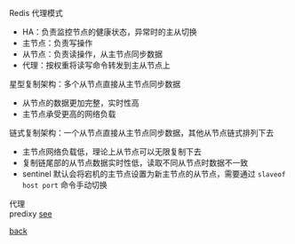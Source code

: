 Redis 代理模式  
- HA：负责监控节点的健康状态，异常时的主从切换  
- 主节点：负责写操作  
- 从节点：负责读操作，从主节点同步数据  
- 代理：按权重将读写命令转发到主从节点上  

星型复制架构：多个从节点直接从主节点同步数据  
- 从节点的数据更加完整，实时性高  
- 主节点承受更高的网络负载  

链式复制架构：一个从节点直接从主节点同步数据，其他从节点链式排列下去
- 主节点网络负载低，理论上从节点可以无限复制下去  
- 复制链尾部的从节点数据实时性低，读取不同从节点时数据不一致  
- sentinel 默认会将宕机的主节点设置为新主节点的从节点，需要通过 `slaveof host port` 命令手动切换  

代理  
predixy [see](19/1.md)  

[back](../11.md)  